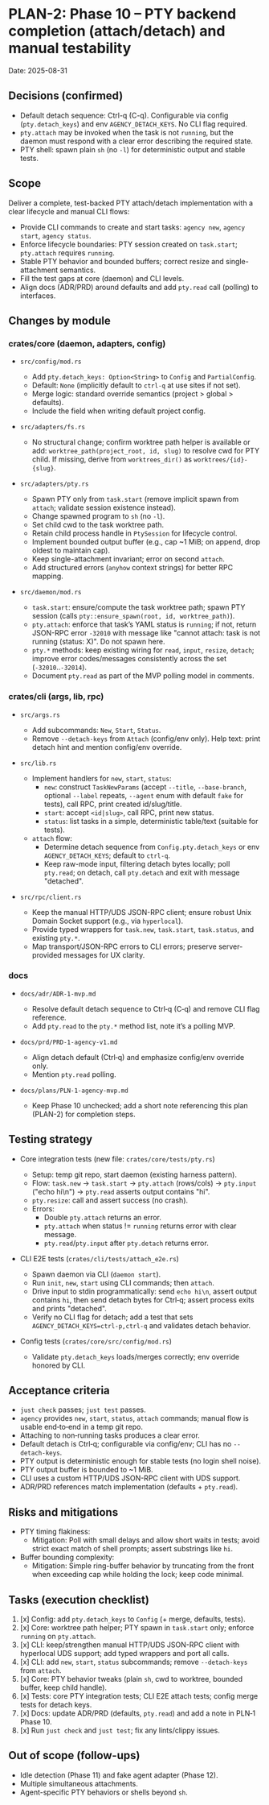# PLAN-2: Phase 10 – PTY backend completion (attach/detach) and manual testability

Date: 2025-08-31

## Decisions (confirmed)

- Default detach sequence: Ctrl-q (C-q). Configurable via config (`pty.detach_keys`) and env `AGENCY_DETACH_KEYS`. No CLI flag required.
- `pty.attach` may be invoked when the task is not `running`, but the daemon must respond with a clear error describing the required state.
- PTY shell: spawn plain `sh` (no `-l`) for deterministic output and stable tests.

## Scope

Deliver a complete, test-backed PTY attach/detach implementation with a clear lifecycle and manual CLI flows:

- Provide CLI commands to create and start tasks: `agency new`, `agency start`, `agency status`.
- Enforce lifecycle boundaries: PTY session created on `task.start`; `pty.attach` requires `running`.
- Stable PTY behavior and bounded buffers; correct resize and single-attachment semantics.
- Fill the test gaps at core (daemon) and CLI levels.
- Align docs (ADR/PRD) around defaults and add `pty.read` call (polling) to interfaces.

## Changes by module

### crates/core (daemon, adapters, config)

- `src/config/mod.rs`
  - Add `pty.detach_keys: Option<String>` to `Config` and `PartialConfig`.
  - Default: `None` (implicitly default to `ctrl-q` at use sites if not set).
  - Merge logic: standard override semantics (project > global > defaults).
  - Include the field when writing default project config.

- `src/adapters/fs.rs`
  - No structural change; confirm worktree path helper is available or add: `worktree_path(project_root, id, slug)` to resolve cwd for PTY child. If missing, derive from `worktrees_dir()` as `worktrees/{id}-{slug}`.

- `src/adapters/pty.rs`
  - Spawn PTY only from `task.start` (remove implicit spawn from `attach`; validate session existence instead).
  - Change spawned program to `sh` (no `-l`).
  - Set child cwd to the task worktree path.
  - Retain child process handle in `PtySession` for lifecycle control.
  - Implement bounded output buffer (e.g., cap ~1 MiB; on append, drop oldest to maintain cap).
  - Keep single-attachment invariant; error on second `attach`.
  - Add structured errors (`anyhow` context strings) for better RPC mapping.

- `src/daemon/mod.rs`
  - `task.start`: ensure/compute the task worktree path; spawn PTY session (calls `pty::ensure_spawn(root, id, worktree_path)`).
  - `pty.attach`: enforce that task’s YAML status is `running`; if not, return JSON-RPC error `-32010` with message like "cannot attach: task is not running (status: X)". Do not spawn here.
  - `pty.*` methods: keep existing wiring for `read`, `input`, `resize`, `detach`; improve error codes/messages consistently across the set (`-32010`..`-32014`).
  - Document `pty.read` as part of the MVP polling model in comments.

### crates/cli (args, lib, rpc)

- `src/args.rs`
  - Add subcommands: `New`, `Start`, `Status`.
  - Remove `--detach-keys` from `Attach` (config/env only). Help text: print detach hint and mention config/env override.

- `src/lib.rs`
  - Implement handlers for `new`, `start`, `status`:
    - `new`: construct `TaskNewParams` (accept `--title`, `--base-branch`, optional `--label` repeats, `--agent` enum with default `fake` for tests), call RPC, print created id/slug/title.
    - `start`: accept `<id|slug>`, call RPC, print new status.
    - `status`: list tasks in a simple, deterministic table/text (suitable for tests).
  - `attach` flow:
    - Determine detach sequence from `Config.pty.detach_keys` or env `AGENCY_DETACH_KEYS`; default to `ctrl-q`.
    - Keep raw-mode input, filtering detach bytes locally; poll `pty.read`; on detach, call `pty.detach` and exit with message "detached".

- `src/rpc/client.rs`
  - Keep the manual HTTP/UDS JSON-RPC client; ensure robust Unix Domain Socket support (e.g., via `hyperlocal`).
  - Provide typed wrappers for `task.new`, `task.start`, `task.status`, and existing `pty.*`.
  - Map transport/JSON-RPC errors to CLI errors; preserve server-provided messages for UX clarity.

### docs

- `docs/adr/ADR-1-mvp.md`
  - Resolve default detach sequence to Ctrl‑q (C‑q) and remove CLI flag reference.
  - Add `pty.read` to the `pty.*` method list, note it’s a polling MVP.

- `docs/prd/PRD-1-agency-v1.md`
  - Align detach default (Ctrl‑q) and emphasize config/env override only.
  - Mention `pty.read` polling.

- `docs/plans/PLN-1-agency-mvp.md`
  - Keep Phase 10 unchecked; add a short note referencing this plan (PLAN-2) for completion steps.

## Testing strategy

- Core integration tests (new file: `crates/core/tests/pty.rs`)
  - Setup: temp git repo, start daemon (existing harness pattern).
  - Flow: `task.new` → `task.start` → `pty.attach` (rows/cols) → `pty.input` ("echo hi\n") → `pty.read` asserts output contains "hi".
  - `pty.resize`: call and assert success (no crash).
  - Errors:
    - Double `pty.attach` returns an error.
    - `pty.attach` when status != `running` returns error with clear message.
    - `pty.read`/`pty.input` after `pty.detach` returns error.

- CLI E2E tests (`crates/cli/tests/attach_e2e.rs`)
  - Spawn daemon via CLI (`daemon start`).
  - Run `init`, `new`, `start` using CLI commands; then `attach`.
  - Drive input to stdin programmatically: send `echo hi\n`, assert output contains `hi`, then send detach bytes for Ctrl‑q; assert process exits and prints "detached".
  - Verify no CLI flag for detach; add a test that sets `AGENCY_DETACH_KEYS=ctrl-p,ctrl-q` and validates detach behavior.

- Config tests (`crates/core/src/config/mod.rs`)
  - Validate `pty.detach_keys` loads/merges correctly; env override honored by CLI.

## Acceptance criteria

- `just check` passes; `just test` passes.
- `agency` provides `new`, `start`, `status`, `attach` commands; manual flow is usable end‑to‑end in a temp git repo.
- Attaching to non‑running tasks produces a clear error.
- Default detach is Ctrl‑q; configurable via config/env; CLI has no `--detach-keys`.
- PTY output is deterministic enough for stable tests (no login shell noise).
- PTY output buffer is bounded to ~1 MiB.
- CLI uses a custom HTTP/UDS JSON-RPC client with UDS support.
- ADR/PRD references match implementation (defaults + `pty.read`).

## Risks and mitigations

- PTY timing flakiness:
  - Mitigation: Poll with small delays and allow short waits in tests; avoid strict exact match of shell prompts; assert substrings like `hi`.
- Buffer bounding complexity:
  - Mitigation: Simple ring-buffer behavior by truncating from the front when exceeding cap while holding the lock; keep code minimal.

## Tasks (execution checklist)

1. [x] Config: add `pty.detach_keys` to `Config` (+ merge, defaults, tests).
2. [x] Core: worktree path helper; PTY spawn in `task.start` only; enforce `running` on `pty.attach`.
3. [x] CLI: keep/strengthen manual HTTP/UDS JSON-RPC client with hyperlocal UDS support; add typed wrappers and port all calls.
4. [x] CLI: add `new`, `start`, `status` subcommands; remove `--detach-keys` from `attach`.
5. [x] Core: PTY behavior tweaks (plain `sh`, cwd to worktree, bounded buffer, keep child handle).
6. [x] Tests: core PTY integration tests; CLI E2E attach tests; config merge tests for detach keys.
7. [x] Docs: update ADR/PRD (defaults, `pty.read`) and add a note in PLN‑1 Phase 10.
8. [x] Run `just check` and `just test`; fix any lints/clippy issues.

## Out of scope (follow-ups)

- Idle detection (Phase 11) and fake agent adapter (Phase 12).
- Multiple simultaneous attachments.
- Agent-specific PTY behaviors or shells beyond `sh`.
